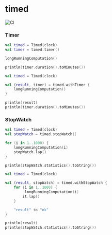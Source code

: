 # timed

![CI](https://github.com/Brunomachadob/timed/workflows/CI/badge.svg)

### Timer
```kotlin
val timed = Timed(clock)
val timer = timed.timer()

longRunningComputation()

println(timer.duration().toMinutes())
```

```kotlin
val timed = Timed(clock)

val (result, timer) = timed.withTimer {
    longRunningComputation()
}

println(result)
println(timer.duration().toMinutes())
```

### StopWatch

```kotlin
val timed = Timed(clock)
val stopWatch = timed.stopWatch()

for (i in 1..1000) {
    longRunningComputation(i)           
    stopWatch.lap()
}

println(stopWatch.statistics().toString())
```
```kotlin
val timed = Timed(clock)

val (result, stopWatch) = timed.withStopWatch {
    for (i in 1..1000) {
         longRunningComputation(i)           
        it.lap()
    }

    "result" to "ok"
}

println(result)
println(stopWatch.statistics().toString())
```
